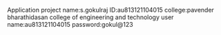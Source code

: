 Application project
name:s.gokulraj
ID:au813121104015
college:pavender bharathidasan college of engineering and technology 
user name:au813121104015
password:gokul@123
